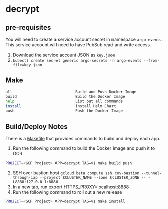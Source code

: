 # decrypt

## pre-requisites
You will need to create a service account secret in namespace `argo-events`.
This service account will need to have PubSub read and write access.
1. Download the service account JSON as `key.json`
2. `kubectl create secret generic argo-secrets -n argo-events --from-file=key.json`

## Make
```bash
all                            Build and Push Docker Image
build                          Build the Docker Image
help                           List out all commands
install                        Install Helm Chart
push                           Push the Docker Image
```

## Build/Deploy Notes
There is a [Makefile](MakeFile) that provides commands to build and deploy each app.

1. Run the following command to build the Docker image and push it to GCR
```bash
PROJECT=<GCP Project> APP=decrypt TAG=v1 make build push
```
2. SSH over bastion host `gcloud beta compute ssh cov-bastion --tunnel-through-iap --project $CLUSTER_NAME --zone $CLUSTER_ZONE -- -L8888:127.0.0.1:8888`
3. In a new tab, run export HTTPS_PROXY=localhost:8888
4. Run the following command to roll out a new release
```bash
PROJECT=<GCP Project> APP=decrypt TAG=v1 make install
```
